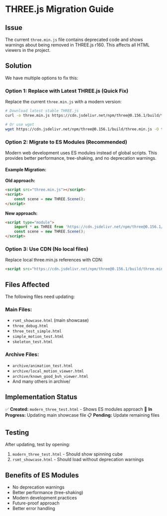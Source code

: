 # THREE.js Migration Guide

## Issue
The current `three.min.js` file contains deprecated code and shows warnings about being removed in THREE.js r160. This affects all HTML viewers in the project.

## Solution
We have multiple options to fix this:

### Option 1: Replace with Latest THREE.js (Quick Fix)
Replace the current `three.min.js` with a modern version:

```bash
# Download latest stable THREE.js
curl -o three.min.js https://cdn.jsdelivr.net/npm/three@0.156.1/build/three.min.js

# Or use wget
wget https://cdn.jsdelivr.net/npm/three@0.156.1/build/three.min.js -O three.min.js
```

### Option 2: Migrate to ES Modules (Recommended)
Modern web development uses ES modules instead of global scripts. This provides better performance, tree-shaking, and no deprecation warnings.

#### Example Migration:
**Old approach:**
```html
<script src="three.min.js"></script>
<script>
    const scene = new THREE.Scene();
</script>
```

**New approach:**
```html
<script type="module">
    import * as THREE from 'https://cdn.jsdelivr.net/npm/three@0.156.1/build/three.module.js';
    const scene = new THREE.Scene();
</script>
```

### Option 3: Use CDN (No local files)
Replace local three.min.js references with CDN:

```html
<script src="https://cdn.jsdelivr.net/npm/three@0.156.1/build/three.min.js"></script>
```

## Files Affected
The following files need updating:

### Main Files:
- `rsmt_showcase.html` (main showcase)
- `three_debug.html`
- `three_test_simple.html`
- `simple_motion_test.html`
- `skeleton_test.html`

### Archive Files:
- `archive/animation_test.html`
- `archive/local_motion_viewer.html`
- `archive/known_good_bvh_viewer.html`
- And many others in archive/

## Implementation Status

✅ **Created:** `modern_three_test.html` - Shows ES modules approach
🔄 **In Progress:** Updating main showcase file
📋 **Pending:** Update remaining files

## Testing
After updating, test by opening:
1. `modern_three_test.html` - Should show spinning cube
2. `rsmt_showcase.html` - Should load without deprecation warnings

## Benefits of ES Modules
- No deprecation warnings
- Better performance (tree-shaking)
- Modern development practices
- Future-proof approach
- Better error handling

